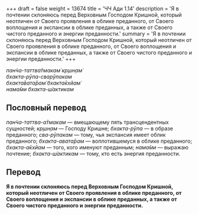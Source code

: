 +++
draft = false
weight = 13674
title = 'ЧЧ Ади 1.14'
description = 'Я в почтении склоняюсь перед Верховным Господом Кришной, который неотличен от Своего проявления в облике преданного, от Своего воплощения и экспансии в облике преданных, а также от Своего чистого преданного и энергии преданности.'
summary = 'Я в почтении склоняюсь перед Верховным Господом Кришной, который неотличен от Своего проявления в облике преданного, от Своего воплощения и экспансии в облике преданных, а также от Своего чистого преданного и энергии преданности.'
+++

_пан̃ча-таттва̄тмакам̇ кр̣шн̣ам̇  
бхакта-рӯпа-сварӯпакам  
бхакта̄вата̄рам̇ бхакта̄кхйам̇  
нама̄ми бхакта-ш́актикам_

## Пословный перевод

_пан̃ча_\-_таттва_\-_а̄тмакам_ — вмещающему пять трансцендентных сущностей; _кр̣шн̣ам_ — Господу Кришне; _бхакта_\-_рӯпа_ — в образе преданного; _сва_\-_рӯпакам_ — тому, чья экспансия имеет облик преданного; _бхакта_\-_авата̄рам_ — воплотившемуся в облике преданного; _бхакта_\-_а̄кхйам_ — того, кого именуют преданным; _нама̄ми_ — выражаю почтение; _бхакта_\-_ш́актикам_ — тому, кто есть энергия преданности.

## Перевод

**Я в почтении склоняюсь перед Верховным Господом Кришной, который неотличен от Своего проявления в облике преданного, от Своего воплощения и экспансии в облике преданных, а также от Своего чистого преданного и энергии преданности.**
